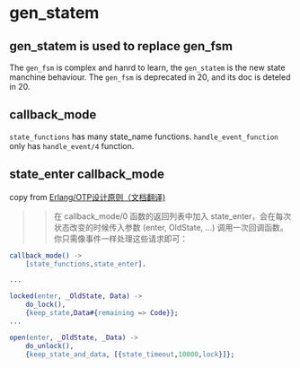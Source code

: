 # gen_statem

## gen_statem is used to replace gen_fsm
The `gen_fsm` is complex and hanrd to learn, the `gen_statem` is the new state manchine behaviour.
The `gen_fsm` is deprecated in 20, and its doc is deteled in 20.

## callback_mode
`state_functions` has many state_name functions.
`handle_event_function` only has `handle_event/4` function.

## state_enter callback_mode
copy from [Erlang/OTP设计原则（文档翻译)](https://www.cnblogs.com/-wyp/p/6892632.html)
>> 在 callback_mode/0 函数的返回列表中加入 state_enter，会在每次状态改变的时候传入参数 (enter, OldState, ...) 调用一次回调函数。你只需像事件一样处理这些请求即可：

``` erlang
callback_mode() ->
    [state_functions,state_enter].

...

locked(enter, _OldState, Data) ->
    do_lock(),
    {keep_state,Data#{remaining => Code}};
...

open(enter, _OldState, _Data) ->
    do_unlock(),
    {keep_state_and_data, [{state_timeout,10000,lock}]};
```
